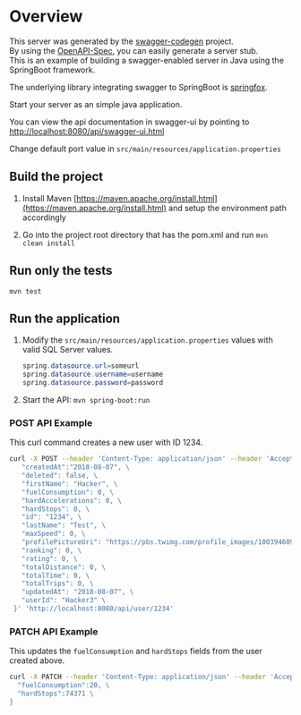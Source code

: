 # Overview

This server was generated by the [swagger-codegen](https://github.com/swagger-api/swagger-codegen) project.  
By using the [OpenAPI-Spec](https://github.com/swagger-api/swagger-core), you can easily generate a server stub.  
This is an example of building a swagger-enabled server in Java using the SpringBoot framework.

The underlying library integrating swagger to SpringBoot is [springfox](https://github.com/springfox/springfox).

Start your server as an simple java application.

You can view the api documentation in swagger-ui by pointing to
[http://localhost:8080/api/swagger-ui.html](http://localhost:8080/api/swagger-ui.html)

Change default port value in `src/main/resources/application.properties`

## Build the project

1. Install Maven [https://maven.apache.org/install.html](https://maven.apache.org/install.html) and setup the environment path accordingly

2. Go into the project root directory that has the pom.xml and run `mvn clean install`

## Run only the tests

`mvn test`

## Run the application

1. Modify the `src/main/resources/application.properties` values with valid SQL Server values.

   ```java
   spring.datasource.url=someurl
   spring.datasource.username=username
   spring.datasource.password=password
   ```

1. Start the API: `mvn spring-boot:run`

### POST API Example

This curl command creates a new user with ID 1234.

```bash
curl -X POST --header 'Content-Type: application/json' --header 'Accept: application/json' -d '{ \
   "createdAt":"2018-08-07", \
   "deleted": false, \
   "firstName": "Hacker", \
   "fuelConsumption": 0, \
   "hardAccelerations": 0, \
   "hardStops": 0, \
   "id": "1234", \
   "lastName": "Test", \
   "maxSpeed": 0, \
   "profilePictureUri": "https://pbs.twimg.com/profile_images/1003946090146693122/IdMjh-FQ_bigger.jpg", \
   "ranking": 0, \
   "rating": 0, \
   "totalDistance": 0, \
   "totalTime": 0, \
   "totalTrips": 0, \
   "updatedAt": "2018-08-07", \
   "userId": "Hacker3" \
 }' 'http://localhost:8080/api/user/1234'
```

### PATCH API Example

This updates the `fuelConsumption` and `hardStops` fields from the user created above.

```bash
curl -X PATCH --header 'Content-Type: application/json' --header 'Accept: application/json' -d '{ \
  "fuelConsumption":20, \
  "hardStops":74371 \
}
```
